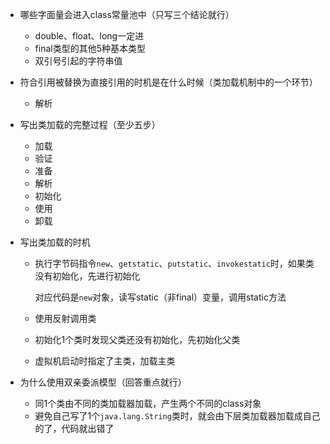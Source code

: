 + 哪些字面量会进入class常量池中（只写三个结论就行）
  
  + double、float、long一定进
  + final类型的其他5种基本类型
  + 双引号引起的字符串值
+ 符合引用被替换为直接引用的时机是在什么时候（类加载机制中的一个环节）
  
  + 解析
+ 写出类加载的完整过程（至少五步）
  
  + 加载
  + 验证
  + 准备
  + 解析
  + 初始化
  + 使用
  + 卸载
+ 写出类加载的时机
  
  + 执行字节码指令`new`、`getstatic`、`putstatic`、`invokestatic`时，如果类没有初始化，先进行初始化
  
    对应代码是`new`对象，读写static（非final）变量，调用static方法
  
  + 使用反射调用类
  
  + 初始化1个类时发现父类还没有初始化，先初始化父类
  
  + 虚拟机启动时指定了主类，加载主类
+ 为什么使用双亲委派模型（回答重点就行）
  
  + 同1个类由不同的类加载器加载，产生两个不同的class对象
  + 避免自己写了1个`java.lang.String`类时，就会由下层类加载器加载成自己的了，代码就出错了
